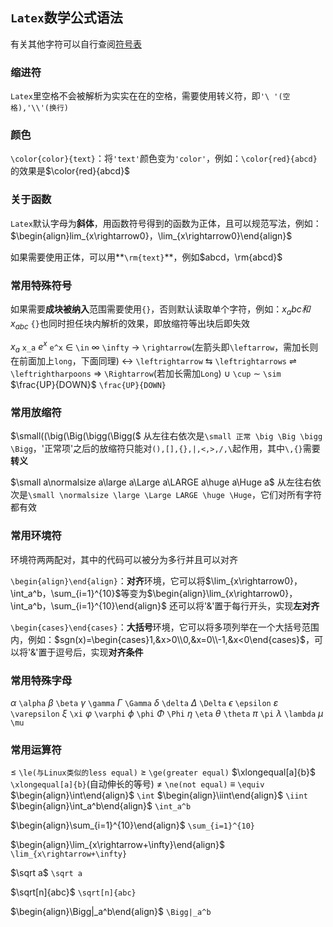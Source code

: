 ## `Latex`数学公式语法<a id="Latex"></a>

有关其他字符可以自行查阅[符号表](https://blog.csdn.net/wait_for_eva/article/details/84307306)

### 缩进符

`Latex`里空格不会被解析为实实在在的空格，需要使用转义符，即`'\ '(空格),'\\'(换行)`

### 颜色

`\color{color}{text}`：将`'text'`颜色变为`'color'`，例如：`\color{red}{abcd}`的效果是$\color{red}{abcd}$

### 关于函数

`Latex`默认字母为**斜体**，用函数符号得到的函数为正体，且可以规范写法，例如：$\begin{align}lim_{x\rightarrow0}，\lim_{x\rightarrow0}\end{align}$

如果需要使用正体，可以用**`\rm{text}`**，例如$abcd，\rm{abcd}$

### 常用特殊符号

如果需要**成块被纳入**范围需要使用`{}`，否则默认读取单个字符，例如：$x_abc和x_{abc}$
`{}`也同时担任块内解析的效果，即放缩符等出块后即失效

$x_a$ `x_a`
$e^x$ `e^x`
$\in$ `\in`
$\infty$ `\infty`
$\rightarrow$ `\rightarrow`(左箭头即`\leftarrow`，需加长则在前面加上`long`，下面同理)
$\leftrightarrow$ `\leftrightarrow`
$\leftrightarrows$ `\leftrightarrows`
$\rightleftharpoons$ `\leftrightharpoons`
$\Rightarrow$ `\Rightarrow`(若加长需加`Long`)
$\cup$ `\cup`
$\sim$ `\sim`
$\frac{UP}{DOWN}$ `\frac{UP}{DOWN}`

### 常用放缩符

$\small((\big(\Big(\bigg(\Bigg($ 从左往右依次是`\small 正常 \big \Big \bigg \Bigg`，'正常项'之后的放缩符只能对`(),[],{},|,<,>,/,\`起作用，其中`\,{}`需要**转义**

$\small a\normalsize a\large a\Large a\LARGE a\huge a\Huge a$ 从左往右依次是`\small \normalsize \large \Large LARGE \huge \Huge`，它们对所有字符都有效

### 常用环境符

环境符两两配对，其中的代码可以被分为多行并且可以对齐

`\begin{align}\end{align}`：**对齐**环境，它可以将$\lim_{x\rightarrow0}，\int_a^b，\sum_{i=1}^{10}$等变为$\begin{align}\lim_{x\rightarrow0}，\int_a^b，\sum_{i=1}^{10}\end{align}$
还可以将'&'置于每行开头，实现**左对齐**

`\begin{cases}\end{cases}`：**大括号**环境，它可以将多项列举在一个大括号范围内，例如：$sgn(x)=\begin{cases}1,&x>0\\0,&x=0\\-1,&x<0\end{cases}$，可以将'&'置于逗号后，实现**对齐条件**

### 常用特殊字母

$\alpha$ `\alpha`
$\beta$ `\beta`
$\gamma$ `\gamma`
$\Gamma$ `\Gamma`
$\delta$ `\delta`
$\Delta$ `\Delta`
$\epsilon$ `\epsilon`
$\varepsilon$ `\varepsilon`
$\xi$ `\xi`
$\varphi$ `\varphi`
$\phi$ `\phi`
$\Phi$ `\Phi`
$\eta$ `\eta`
$\theta$ `\theta`
$\pi$ `\pi`
$\lambda$ `\lambda`
$\mu$ `\mu`

### 常用运算符

$\le$ `\le(与Linux类似的less equal)`
$\ge$ `\ge(greater equal)`
$\xlongequal[a]{b}$ `\xlongequal[a]{b}`(自动伸长的等号)
$\ne$ `\ne(not equal)`
$\equiv$ `\equiv`
$\begin{align}\int\end{align}$ `\int`
$\begin{align}\iint\end{align}$ `\iint`
$\begin{align}\int_a^b\end{align}$ `\int_a^b`

$\begin{align}\sum_{i=1}^{10}\end{align}$ `\sum_{i=1}^{10}`

$\begin{align}\lim_{x\rightarrow+\infty}\end{align}$ `\lim_{x\rightarrow+\infty}`

$\sqrt a$ `\sqrt a`

$\sqrt[n]{abc}$ `\sqrt[n]{abc}`

$\begin{align}\Bigg|_a^b\end{align}$ `\Bigg|_a^b`
